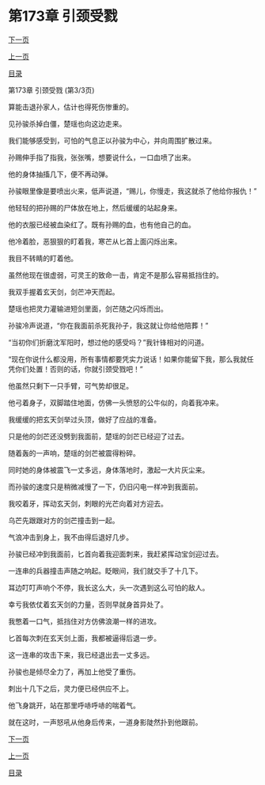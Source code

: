 <h1>第173章    引颈受戮</h1>
            <div><p><a href="./519_%E7%AC%AC174%E7%AB%A0_%E6%8D%A2%E5%B0%B8.md">下一页</a></p><p><a href="./517_%E7%AC%AC173%E7%AB%A0_%E5%BC%95%E9%A2%88%E5%8F%97%E6%88%AE.md">上一页</a></p><p><a href="../">目录</a></p></div>
            <div><p>第173章    引颈受戮 (第3/3页)</p><p>算能击退孙家人，估计也得死伤惨重的。</p><p>见孙骏杀掉白僵，楚瑶也向这边走来。</p><p>我们能够感受到，可怕的气息正以孙骏为中心，并向周围扩散过来。</p><p>孙赐伸手指了指我，张张嘴，想要说什么，一口血喷了出来。</p><p>他的身体抽搐几下，便不再动弹。</p><p>孙骏眼里像是要喷出火来，低声说道，“赐儿，你慢走，我这就杀了他给你报仇！”</p><p>他轻轻的把孙赐的尸体放在地上，然后缓缓的站起身来。</p><p>他的衣服已经被血染红了。既有孙赐的血，也有他自己的血。</p><p>他冷着脸，恶狠狠的盯着我，寒芒从匕首上面闪烁出来。</p><p>我目不转睛的盯着他。</p><p>虽然他现在很虚弱，可灵王的致命一击，肯定不是那么容易抵挡住的。</p><p>我双手握着玄天剑，剑芒冲天而起。</p><p>楚瑶也把灵力灌输进短剑里面，剑芒随之闪烁而出。</p><p>孙骏冷声说道，“你在我面前杀死我孙子，我这就让你给他陪葬！”</p><p>“当初你们折磨沈军阳时，想过他的感受吗？”我针锋相对的问道。</p><p>“现在你说什么都没用，所有事情都要凭实力说话！如果你能留下我，那么我就任凭你们处置！否则的话，你就引颈受戮吧！”</p><p>他虽然只剩下一只手臂，可气势却很足。</p><p>他弓着身子，双脚踏住地面，仿佛一头愤怒的公牛似的，向着我冲来。</p><p>我缓缓的把玄天剑举过头顶，做好了应战的准备。</p><p>只是他的剑芒还没劈到我面前，楚瑶的剑芒已经迎了过去。</p><p>随着轰的一声响，楚瑶的剑芒被震得粉碎。</p><p>同时她的身体被震飞一丈多远，身体落地时，激起一大片灰尘来。</p><p>而孙骏的速度只是稍微减慢了一下，仍旧闪电一样冲到我面前。</p><p>我咬着牙，挥动玄天剑，刺眼的光芒向着对方迎去。</p><p>乌芒先跟跟对方的剑芒撞击到一起。</p><p>气浪冲击到身上，我不由得后退好几步。</p><p>孙骏已经冲到我面前，匕首向着我迎面刺来，我赶紧挥动宝剑迎过去。</p><p>一连串的兵器撞击声随之响起。眨眼间，我们就交手了十几下。</p><p>耳边叮叮声响个不停，我长这么大，头一次遇到这么可怕的敌人。</p><p>幸亏我依仗着玄天剑的力量，否则早就身首异处了。</p><p>我憋着一口气，抵挡住对方仿佛浪潮一样的进攻。</p><p>匕首每次刺在玄天剑上面，我都被逼得后退一步。</p><p>这一连串的攻击下来，我已经退出去一丈多远。</p><p>孙骏也是倾尽全力了，再加上他受了重伤。</p><p>刺出十几下之后，灵力便已经供应不上。</p><p>他飞身跳开，站在那里呼哧呼哧的喘着气。</p><p>就在这时，一声怒吼从他身后传来，一道身影陡然扑到他跟前。</p></div>
            <div><p><a href="./519_%E7%AC%AC174%E7%AB%A0_%E6%8D%A2%E5%B0%B8.md">下一页</a></p><p><a href="./517_%E7%AC%AC173%E7%AB%A0_%E5%BC%95%E9%A2%88%E5%8F%97%E6%88%AE.md">上一页</a></p><p><a href="../">目录</a></p></div>
